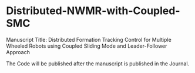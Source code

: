 # Distributed-NWMR-with-Coupled-SMC
Manuscript Title:  Distributed Formation Tracking Control for Multiple Wheeled Robots using Coupled Sliding Mode and Leader-Follower Approach

The Code will be published after the manuscript is published in the Journal. 
